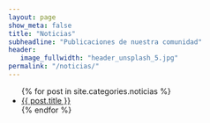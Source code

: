 ```yaml
---
layout: page
show_meta: false
title: "Noticias"
subheadline: "Publicaciones de nuestra comunidad"
header:
   image_fullwidth: "header_unsplash_5.jpg"
permalink: "/noticias/"
---
```

<ul>
    {% for post in site.categories.noticias %}
    <li><a href="{{ site.url }}{{ site.baseurl }}{{ post.url }}">{{ post.title }}</a></li>
    {% endfor %}
</ul>
